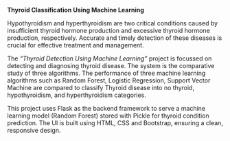 **Thyroid Classification Using Machine Learning**

Hypothyroidism and hyperthyroidism are two critical conditions caused by insufficient thyroid hormone production and excessive thyroid hormone production, respectively. Accurate and timely detection of these diseases is crucial for effective treatment and management.

The *“Thyroid Detection Using Machine Learning”* project is focussed on detecting and diagnosing thyroid disease. The system is the comparative study of three algorithms. The performance of three machine learning algorithms such as Random Forest, Logistic Regression, Support Vector Machine are compared to classify Thyroid disease into no thyroid, hypothyroidism, and hyperthyroidism categories.

This project uses Flask as the backend framework to serve a machine learning model (Random Forest) stored with Pickle for thyroid condition prediction. The UI is built using HTML, CSS and Bootstrap, ensuring a clean, responsive design.
